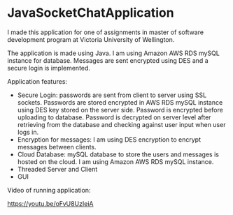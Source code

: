 # JavaSocketChatApplication

I made this application for one of assignments in master of software development program at Victoria University of Wellington.

The application is made using Java. I am using Amazon AWS RDS mySQL instance for database. Messages are sent encrypted using DES and a secure login is
implemented.

Application features:

- Secure Login: passwords are sent from client to server using SSL sockets. Passwords are stored encrypted in AWS RDS mySQL instance using DES key stored on the server side. Password is encrypted before uploading to database. Password is decrypted on server level after retrieving from the database and checking against user input when user logs in.
- Encryption for messages: I am using DES encryption to encrypt messages between clients.
- Cloud Database: mySQL database to store the users and messages is hosted on the cloud. I am using Amazon AWS RDS mySQL instance.
- Threaded Server and Client
- GUI

Video of running application:

https://youtu.be/oFvU8UzIeiA
